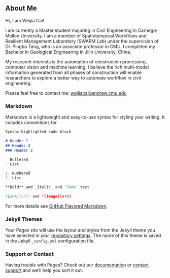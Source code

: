 ## About Me

Hi, I am Weijia Cai!

I am currently a Master student majoring in Civil Engineering in Carnegie Mellon University. I am a member of Spatiotemporal Workflows and Resilient Management Laboratory (SWARM Lab) under the supervision of Dr. Pingbo Tang, who is an associate professor in CMU. I completed my Bachelor in Geological Engineering in Jilin University, China.

My research interests is the automation of construction processing, computer vision and machine learning. I believe the rich multi-modal information generated from all phases of construction will enable researchers to explore a better way to automate workflow in civil engineering.

Please feel free to contact me: weijiaca@andrew.cmu.edu

### Markdown

Markdown is a lightweight and easy-to-use syntax for styling your writing. It includes conventions for

```markdown
Syntax highlighted code block

# Header 1
## Header 2
### Header 3

- Bulleted
- List

1. Numbered
2. List

**Bold** and _Italic_ and `Code` text

[Link](url) and ![Image](src)
```

For more details see [GitHub Flavored Markdown](https://guides.github.com/features/mastering-markdown/).

### Jekyll Themes

Your Pages site will use the layout and styles from the Jekyll theme you have selected in your [repository settings](https://github.com/YESAndy/Homepage/settings). The name of this theme is saved in the Jekyll `_config.yml` configuration file.

### Support or Contact

Having trouble with Pages? Check out our [documentation](https://docs.github.com/categories/github-pages-basics/) or [contact support](https://github.com/contact) and we’ll help you sort it out.
